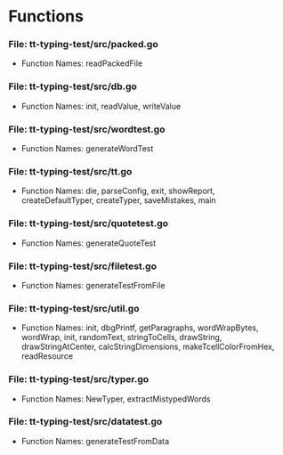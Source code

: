 # Functions

### File: tt-typing-test/src/packed.go
- Function Names: readPackedFile

### File: tt-typing-test/src/db.go
- Function Names: init, readValue, writeValue

### File: tt-typing-test/src/wordtest.go
- Function Names: generateWordTest

### File: tt-typing-test/src/tt.go
- Function Names: die, parseConfig, exit, showReport, createDefaultTyper, createTyper, saveMistakes, main

### File: tt-typing-test/src/quotetest.go
- Function Names: generateQuoteTest

### File: tt-typing-test/src/filetest.go
- Function Names: generateTestFromFile

### File: tt-typing-test/src/util.go
- Function Names: init, dbgPrintf, getParagraphs, wordWrapBytes, wordWrap, init, randomText, stringToCells, drawString, drawStringAtCenter, calcStringDimensions, makeTcellColorFromHex, readResource

### File: tt-typing-test/src/typer.go
- Function Names: NewTyper, extractMistypedWords

### File: tt-typing-test/src/datatest.go
- Function Names: generateTestFromData

